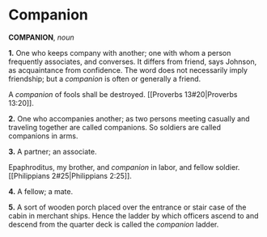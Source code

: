 # Companion

**COMPANION**, _noun_

**1.** One who keeps company with another; one with whom a person frequently associates, and converses. It differs from friend, says Johnson, as acquaintance from confidence. The word does not necessarily imply friendship; but a _companion_ is often or generally a friend.

A _companion_ of fools shall be destroyed. [[Proverbs 13#20|Proverbs 13:20]].

**2.** One who accompanies another; as two persons meeting casually and traveling together are called companions. So soldiers are called companions in arms.

**3.** A partner; an associate.

Epaphroditus, my brother, and _companion_ in labor, and fellow soldier. [[Philippians 2#25|Philippians 2:25]].

**4.** A fellow; a mate.

**5.** A sort of wooden porch placed over the entrance or stair case of the cabin in merchant ships. Hence the ladder by which officers ascend to and descend from the quarter deck is called the _companion_ ladder.